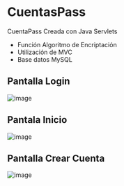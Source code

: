 # CuentasPass

CuentaPass Creada con Java Servlets 
* Función Algoritmo de Encriptación
* Utilización de MVC
* Base datos MySQL

## Pantalla Login
![image](https://user-images.githubusercontent.com/23177282/113450515-b3d73d00-93c5-11eb-9d9d-ed9c0e490096.png)


## Pantala Inicio
![image](https://user-images.githubusercontent.com/23177282/113450564-ce111b00-93c5-11eb-89e5-ad4b6a304805.png)

## Pantalla Crear Cuenta
![image](https://user-images.githubusercontent.com/23177282/113450614-dd906400-93c5-11eb-8934-0517dd780f33.png)
